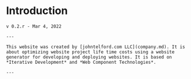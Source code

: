 # Introduction

```admonish warning "Work in Progress"
v 0.2.r - Mar 4, 2022

---

This website was created by [johntelford.com LLC](company.md). It is about optimizing website project life time costs using a website generator for developing and deploying websites. It is based on *Iterative Development* and *Web Component Technologies*.

---

```

